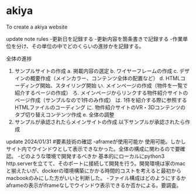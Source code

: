 # akiya
To create a akiya website

update note rules
-更新日を記録する
-更新内容を箇条書きで記録する
-作業単位を分け、その単位の中でどのくらいの進捗かを記録する。

全体の進捗
1. サンプルサイトの作成
	a. 掲載内容の選定
	b. ワイヤーフレームの作成
	c. デザインの概要作成（メインカラー、コンテンツ全体の配置など）
	d. HTMLコーディング開始、スタイリング開始
		い. メインページの作成（物件を一覧で紹介するページの作成）
		ろ. メインページからリンクする物件紹介サイトのページ作成（サンプルなので1件のみ作成）
		は. 1件を紹介する際に参照するHTMLファイルのコーディング
		に. 物件紹介サイトのVR・3Dコンテンツのタブ切り替えコンテンツ作成
	e. 全体の調整
2. サンプルが承認されたらメインサイトの作成
以下サンプルが承認されたら作成

update 2024/01/31
#要素技術の確認
-aframeが使用可能か
	使用可能。しかしサイト内でウインドウとして表示できなかった。全体の構成に関わるので要確認。
-どのような環境で開発するべきか
	基本的にローカルにpython3 http.serverを立てて、そのポートに接続して開発を行う。開発環境は家のmacと揃えたいが、dockerの環境構築にかかる時間的コストを考えると最初からmacbookのみにした方がいいと判断した。
-ファイル構成はどのようにするか
	aframeの表示がiframeなしでウインドウ表示できるか否かによる。要調査。